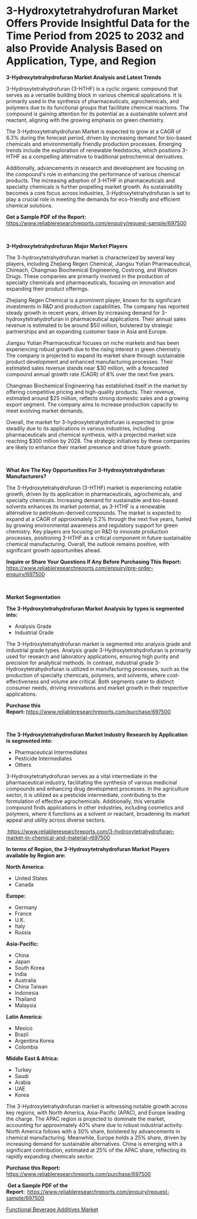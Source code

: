 <p><h1>3-Hydroxytetrahydrofuran Market Offers Provide Insightful Data for the Time Period from 2025 to 2032 and also Provide Analysis Based on Application, Type, and Region</h1></p><p><strong>3-Hydroxytetrahydrofuran Market Analysis and Latest Trends</strong></p>
<p><p>3-Hydroxytetrahydrofuran (3-HTHF) is a cyclic organic compound that serves as a versatile building block in various chemical applications. It is primarily used in the synthesis of pharmaceuticals, agrochemicals, and polymers due to its functional groups that facilitate chemical reactions. The compound is gaining attention for its potential as a sustainable solvent and reactant, aligning with the growing emphasis on green chemistry.</p><p>The 3-Hydroxytetrahydrofuran Market is expected to grow at a CAGR of 6.3% during the forecast period, driven by increasing demand for bio-based chemicals and environmentally friendly production processes. Emerging trends include the exploration of renewable feedstocks, which positions 3-HTHF as a compelling alternative to traditional petrochemical derivatives. </p><p>Additionally, advancements in research and development are focusing on the compound's role in enhancing the performance of various chemical products. The increasing adoption of 3-HTHF in pharmaceuticals and specialty chemicals is further propelling market growth. As sustainability becomes a core focus across industries, 3-Hydroxytetrahydrofuran is set to play a crucial role in meeting the demands for eco-friendly and efficient chemical solutions.</p></p>
<p><strong>Get a Sample PDF of the Report:&nbsp;</strong> <a href="https://www.reliableresearchreports.com/enquiry/request-sample/697500?utm_campaign=3319&utm_medium=2&utm_source=Github&utm_content=ia&utm_term=23032025&utm_id=3-hydroxytetrahydrofuran">https://www.reliableresearchreports.com/enquiry/request-sample/697500</a></p>
<p>&nbsp;</p>
<p><strong>3-Hydroxytetrahydrofuran Major Market Players</strong></p>
<p><p>The 3-hydroxytetrahydrofuran market is characterized by several key players, including Zhejiang Regen Chemical, Jiangsu Yutian Pharmaceutical, Chireach, Changmao Biochemical Engineering, Costrong, and Wisdom Drugs. These companies are primarily involved in the production of specialty chemicals and pharmaceuticals, focusing on innovation and expanding their product offerings.</p><p>Zhejiang Regen Chemical is a prominent player, known for its significant investments in R&D and production capabilities. The company has reported steady growth in recent years, driven by increasing demand for 3-hydroxytetrahydrofuran in pharmaceutical applications. Their annual sales revenue is estimated to be around $50 million, bolstered by strategic partnerships and an expanding customer base in Asia and Europe.</p><p>Jiangsu Yutian Pharmaceutical focuses on niche markets and has been experiencing robust growth due to the rising interest in green chemistry. The company is projected to expand its market share through sustainable product development and enhanced manufacturing processes. Their estimated sales revenue stands near $30 million, with a forecasted compound annual growth rate (CAGR) of 8% over the next five years.</p><p>Changmao Biochemical Engineering has established itself in the market by offering competitive pricing and high-quality products. Their revenue, estimated around $25 million, reflects strong domestic sales and a growing export segment. The company aims to increase production capacity to meet evolving market demands.</p><p>Overall, the market for 3-hydroxytetrahydrofuran is expected to grow steadily due to its applications in various industries, including pharmaceuticals and chemical synthesis, with a projected market size reaching $300 million by 2028. The strategic initiatives by these companies are likely to enhance their market presence and drive future growth.</p></p>
<p>&nbsp;</p>
<p><strong>What Are The Key Opportunities For 3-Hydroxytetrahydrofuran Manufacturers?</strong></p>
<p><p>The 3-Hydroxytetrahydrofuran (3-HTHF) market is experiencing notable growth, driven by its application in pharmaceuticals, agrochemicals, and specialty chemicals. Increasing demand for sustainable and bio-based solvents enhances its market potential, as 3-HTHF is a renewable alternative to petroleum-derived compounds. The market is expected to expand at a CAGR of approximately 5.2% through the next five years, fueled by growing environmental awareness and regulatory support for green chemistry. Key players are focusing on R&D to innovate production processes, positioning 3-HTHF as a critical component in future sustainable chemical manufacturing. Overall, the outlook remains positive, with significant growth opportunities ahead.</p></p>
<p><strong>Inquire or Share Your Questions If Any Before Purchasing This Report:</strong> <a href="https://www.reliableresearchreports.com/enquiry/pre-order-enquiry/697500?utm_campaign=3319&utm_medium=2&utm_source=Github&utm_content=ia&utm_term=23032025&utm_id=3-hydroxytetrahydrofuran">https://www.reliableresearchreports.com/enquiry/pre-order-enquiry/697500</a></p>
<p>&nbsp;</p>
<p><strong>Market Segmentation</strong></p>
<p><strong>The 3-Hydroxytetrahydrofuran Market Analysis by types is segmented into:</strong></p>
<p><ul><li>Analysis Grade</li><li>Industrial Grade</li></ul></p>
<p><p>The 3-Hydroxytetrahydrofuran market is segmented into analysis grade and industrial grade types. Analysis grade 3-Hydroxytetrahydrofuran is primarily used for research and laboratory applications, ensuring high purity and precision for analytical methods. In contrast, industrial grade 3-Hydroxytetrahydrofuran is utilized in manufacturing processes, such as the production of specialty chemicals, polymers, and solvents, where cost-effectiveness and volume are critical. Both segments cater to distinct consumer needs, driving innovations and market growth in their respective applications.</p></p>
<p><strong>Purchase this Report:&nbsp;</strong><a href="https://www.reliableresearchreports.com/purchase/697500?utm_campaign=3319&utm_medium=2&utm_source=Github&utm_content=ia&utm_term=23032025&utm_id=3-hydroxytetrahydrofuran">https://www.reliableresearchreports.com/purchase/697500</a></p>
<p>&nbsp;</p>
<p><strong>The 3-Hydroxytetrahydrofuran Market Industry Research by Application is segmented into:</strong></p>
<p><ul><li>Pharmaceutical Intermediates</li><li>Pesticide Intermediates</li><li>Others</li></ul></p>
<p><p>3-Hydroxytetrahydrofuran serves as a vital intermediate in the pharmaceutical industry, facilitating the synthesis of various medicinal compounds and enhancing drug development processes. In the agriculture sector, it is utilized as a pesticide intermediate, contributing to the formulation of effective agrochemicals. Additionally, this versatile compound finds applications in other industries, including cosmetics and polymers, where it functions as a solvent or reactant, broadening its market appeal and utility across diverse sectors.</p></p>
<p><a href="https://www.reliableresearchreports.com/3-hydroxytetrahydrofuran-market-in-chemical-and-material-r697500?utm_campaign=3319&utm_medium=2&utm_source=Github&utm_content=ia&utm_term=23032025&utm_id=3-hydroxytetrahydrofuran">&nbsp;https://www.reliableresearchreports.com/3-hydroxytetrahydrofuran-market-in-chemical-and-material-r697500</a></p>
<p><strong>In terms of Region, the 3-Hydroxytetrahydrofuran Market Players available by Region are:</strong></p>
<p>
    <p> <strong> North America: </strong>
        <ul>
            <li>United States</li>
            <li>Canada</li>
        </ul>
        </p> 
    <p> <strong> Europe: </strong>
        <ul>
            <li>Germany</li>
            <li>France</li>
            <li>U.K.</li>
            <li>Italy</li>
            <li>Russia</li>
        </ul>
        </p> 
    <p> <strong> Asia-Pacific: </strong>
        <ul>
            <li>China</li>
            <li>Japan</li>
            <li>South Korea</li>
            <li>India</li>
            <li>Australia</li>
            <li>China Taiwan</li>
            <li>Indonesia</li>
            <li>Thailand</li>
            <li>Malaysia</li>
        </ul>
        </p> 
    <p> <strong> Latin America: </strong>
        <ul>
            <li>Mexico</li>
            <li>Brazil</li>
            <li>Argentina Korea</li>
            <li>Colombia</li>
        </ul>
        </p> 
    <p> <strong> Middle East & Africa: </strong>
        <ul>
            <li>Turkey</li>
            <li>Saudi</li>
            <li>Arabia</li>
            <li>UAE</li>
            <li>Korea</li>
        </ul>
    </p>
    </p>
<p><p>The 3-Hydroxytetrahydrofuran market is witnessing notable growth across key regions, with North America, Asia-Pacific (APAC), and Europe leading the charge. The APAC region is projected to dominate the market, accounting for approximately 40% share due to robust industrial activity. North America follows with a 30% share, bolstered by advancements in chemical manufacturing. Meanwhile, Europe holds a 25% share, driven by increasing demand for sustainable alternatives. China is emerging with a significant contribution, estimated at 25% of the APAC share, reflecting its rapidly expanding chemicals sector.</p></p>
<p><strong>Purchase this Report: </strong><a href="https://www.reliableresearchreports.com/purchase/697500?utm_campaign=3319&utm_medium=2&utm_source=Github&utm_content=ia&utm_term=23032025&utm_id=3-hydroxytetrahydrofuran">https://www.reliableresearchreports.com/purchase/697500</a></p>
<p>&nbsp;<strong>Get a Sample PDF of the Report:&nbsp;&nbsp;</strong><a href="https://www.reliableresearchreports.com/enquiry/request-sample/697500?utm_campaign=3319&utm_medium=2&utm_source=Github&utm_content=ia&utm_term=23032025&utm_id=3-hydroxytetrahydrofuran">https://www.reliableresearchreports.com/enquiry/request-sample/697500</a></p>
<p><strong></strong></p>
<p><p><a href="https://github.com/leijavaagexo/Market-Research-Report-List-1/blob/main/functional-beverage-additives-market.md?utm_campaign=3319&utm_medium=2&utm_source=Github&utm_content=ia&utm_term=23032025&utm_id=3-hydroxytetrahydrofuran">Functional Beverage Additives Market</a></p></p>